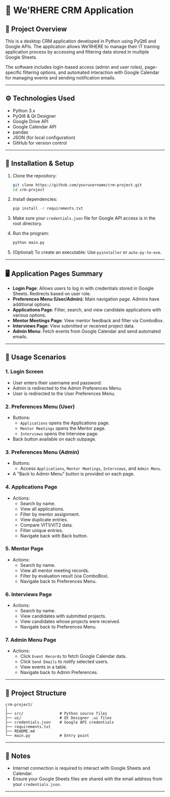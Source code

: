 # 📌 We'RHERE CRM Application

## 🧭 Project Overview

This is a desktop CRM application developed in Python using PyQt6 and Google APIs. The application allows We’RHERE to manage their IT training application process by accessing and filtering data stored in multiple Google Sheets.

The software includes login-based access (admin and user roles), page-specific filtering options, and automated interaction with Google Calendar for managing events and sending notification emails.

---

## ⚙️ Technologies Used

- Python 3.x
- PyQt6 & Qt Designer
- Google Drive API
- Google Calendar API
- pandas
- JSON (for local configuration)
- GitHub for version control

---

## 🚀 Installation & Setup

1. Clone the repository:
   ```bash
   git clone https://github.com/yourusername/crm-project.git
   cd crm-project
   ```

2. Install dependencies:
   ```bash
   pip install -r requirements.txt
   ```

3. Make sure your `credentials.json` file for Google API access is in the root directory.

4. Run the program:
   ```bash
   python main.py
   ```

5. (Optional) To create an executable:
   Use `pyinstaller` or `auto-py-to-exe`.

---

## 🖥️ Application Pages Summary

- **Login Page**: Allows users to log in with credentials stored in Google Sheets. Redirects based on user role.
- **Preferences Menu (User/Admin)**: Main navigation page. Admins have additional options.
- **Applications Page**: Filter, search, and view candidate applications with various options.
- **Mentor Meetings Page**: View mentor feedback and filter via ComboBox.
- **Interviews Page**: View submitted or received project data.
- **Admin Menu**: Fetch events from Google Calendar and send automated emails.

---

## 📌 Usage Scenarios

### 1. Login Screen
- User enters their username and password.
- Admin is redirected to the Admin Preferences Menu.
- User is redirected to the User Preferences Menu.

### 2. Preferences Menu (User)
- Buttons:
  - `Applications` opens the Applications page.
  - `Mentor Meetings` opens the Mentor page.
  - `Interviews` opens the Interview page.
- Back button available on each subpage.

### 3. Preferences Menu (Admin)
- Buttons:
  - Access `Applications`, `Mentor Meetings`, `Interviews`, and `Admin Menu`.
- A "Back to Admin Menu" button is provided on each page.

### 4. Applications Page
- Actions:
  - Search by name.
  - View all applications.
  - Filter by mentor assignment.
  - View duplicate entries.
  - Compare VIT1/VIT2 data.
  - Filter unique entries.
  - Navigate back with Back button.

### 5. Mentor Page
- Actions:
  - Search by name.
  - View all mentor meeting records.
  - Filter by evaluation result (via ComboBox).
  - Navigate back to Preferences Menu.

### 6. Interviews Page
- Actions:
  - Search by name.
  - View candidates with submitted projects.
  - View candidates whose projects were received.
  - Navigate back to Preferences Menu.

### 7. Admin Menu Page
- Actions:
  - Click `Event Records` to fetch Google Calendar data.
  - Click `Send Emails` to notify selected users.
  - View events in a table.
  - Navigate back to Admin Preferences.

---

## 📂 Project Structure

```
crm-project/
│
├── src/                # Python source files
├── ui/                 # Qt Designer .ui files
├── credentials.json    # Google API credentials
├── requirements.txt
├── README.md
└── main.py             # Entry point
```

---

## 📝 Notes

- Internet connection is required to interact with Google Sheets and Calendar.
- Ensure your Google Sheets files are shared with the email address from your `credentials.json`.

---
